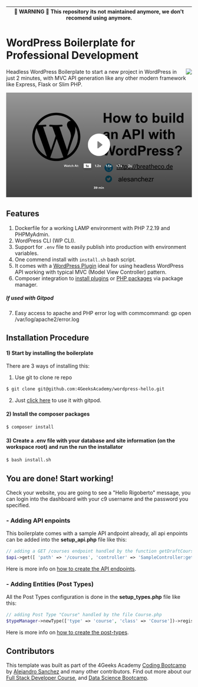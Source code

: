 | 🚨 WARNING 🚨 This repository its not maintained anymore, we don't recomend using anymore. |
| ---------|

# WordPress Boilerplate for Professional Development

<a href="https://gitpod.io/#https://github.com/4GeeksAcademy/wordpress-hello"><img src="https://gitpod.io/button/open-in-gitpod.svg" align="right" /></a>

Headless WordPress Boilerplate to start a new project in WordPress in just 2 minutes, with MVC API generation like any other modern framework like Express, Flask or Slim PHP.

[![Video Tutorial about this boilerplate](https://github.com/4GeeksAcademy/wordpress-hello/blob/master/gitpod_config/cover.png?raw=true)](https://www.loom.com/share/865fde325efa4aac9ccc473513a42d09)

## Features

1. Dockerfile for a working LAMP environment with PHP 7.2.19 and PHPMyAdmin.
2. WordPress CLI (WP CLI).
3. Support for `.env` file to easily publish into production with environment variables.
4. One commend install with `install.sh` bash script.
5. It comes with a [WordPress Plugin](https://github.com/alesanchezr/wpas-wordpress-dash) ideal for using headless WordPress API working with typical MVC (Model View Controller) pattern.
6. Composer integration to [install plugins](https://wpackagist.org/) or [PHP packages](https://packagist.org/) via package manager.

##### If used with Gitpod
7. Easy access to apache and PHP error log with commcommand: gp open /var/log/apache2/error.log

## Installation Procedure

#### 1) Start by installing the boilerplate

There are 3 ways of installing this:

1. Use git to clone re repo
```bash
$ git clone git@github.com:4GeeksAcademy/wordpress-hello.git
```
2. Just [click here](https://gitpod.io/#https://github.com/4GeeksAcademy/wordpress-hello) to use it with gitpod.

#### 2) Install the composer packages
```bash
$ composer install
```

#### 3) Create a .env file with your database and site information (on the workspace root) and run the run the installator
```bash
$ bash install.sh
```

## You are done! Start working!

Check your website, you are going to see a "Hello Rigoberto" message, you can login into the dashboard with your c9 username and the password you specified.

### - Adding API enpoints
This boilerplate comes with a sample API andpoint already, all api enpoints can be added into the **setup_api.php** file like this:
```php
// adding a GET /courses endpoint handled by the function getDraftCourses in the SampleController.php file
$api->get([ 'path' => '/courses', 'controller' => 'SampleController:getDraftCourses' ]);
```
Here is more info on [how to create the API endpoints](https://github.com/alesanchezr/wpas-wordpress-dash/tree/master/src/WPAS/Controller#creating-an-apis-using-mvc).

### - Adding Entities (Post Types)
All the Post Types configuration is done in the **setup_types.php** file like this:

```php
// adding Post Type "Course" handled by the file Course.php
$typeManager->newType(['type' => 'course', 'class' => 'Course'])->register();
```
Here is more info on [how to create the post-types](https://github.com/alesanchezr/wpas-wordpress-dash/tree/master/src/WPAS/Types).


## Contributors

This template was built as part of the 4Geeks Academy [Coding Bootcamp](https://4geeksacademy.com/us/coding-bootcamp) by [Alejandro Sanchez](https://twitter.com/alesanchezr) and many other contributors. Find out more about our [Full Stack Developer Course](https://4geeksacademy.com/us/coding-bootcamps/part-time-full-stack-developer), and [Data Science Bootcamp](https://4geeksacademy.com/us/coding-bootcamps/datascience-machine-learning).
